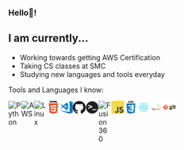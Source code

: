### Hello👋!

## I am currently...
- Working towards getting AWS Certification
- Taking CS classes at SMC 
- Studying new languages and tools everyday

Tools and Languages I know:

<img align="left" alt="Python" width="26px" src="https://www.pinclipart.com/picdir/big/269-2691398_python-logo-clipart-transparent-background-png-download.png" />
<img align="left" alt="AWS" width="26px" src="https://its.lmu.edu/media/its/aws.png" />
<img align="left" alt="Linux" width="26px" src="https://upload.wikimedia.org/wikipedia/commons/a/af/Tux.png" />
<img align="left" alt="HTML5" width="26px" src="https://raw.githubusercontent.com/github/explore/80688e429a7d4ef2fca1e82350fe8e3517d3494d/topics/html/html.png" />
<img align="left" alt="Visual Studio Code" width="26px" src="https://raw.githubusercontent.com/github/explore/80688e429a7d4ef2fca1e82350fe8e3517d3494d/topics/visual-studio-code/visual-studio-code.png" />
<img align="left" alt="GitHub" width="26px" src="https://raw.githubusercontent.com/github/explore/78df643247d429f6cc873026c0622819ad797942/topics/github/github.png" />
<img align="left" alt="Linux Terminal" width="26px" src="https://raw.githubusercontent.com/github/explore/80688e429a7d4ef2fca1e82350fe8e3517d3494d/topics/terminal/terminal.png" />
<img align="left" alt="Fusion 360" width="26px" src="https://scontent-lax3-2.xx.fbcdn.net/v/t1.0-9/12512338_1116055168461920_6098645478809023940_n.jpg?_nc_cat=1&_nc_sid=85a577&_nc_ohc=Ho7k4CTaI_AAX-o9VUx&_nc_ht=scontent-lax3-2.xx&oh=0a3ad32ed12210e48cb1634e22e83e6d&oe=5F573F2C" />
<img align="left" alt="JavaScript" width="26px" src="https://raw.githubusercontent.com/github/explore/80688e429a7d4ef2fca1e82350fe8e3517d3494d/topics/javascript/javascript.png" />
<img align="left" alt="CSS3" width="26px" src="https://raw.githubusercontent.com/github/explore/80688e429a7d4ef2fca1e82350fe8e3517d3494d/topics/css/css.png" />
<img align="left" alt="React" width="26px" src="https://raw.githubusercontent.com/github/explore/80688e429a7d4ef2fca1e82350fe8e3517d3494d/topics/react/react.png" />
<img align="left" alt="MySQL" width="26px" src="https://raw.githubusercontent.com/github/explore/80688e429a7d4ef2fca1e82350fe8e3517d3494d/topics/mysql/mysql.png" />
<img align="left" alt="Git" width="26px" src="https://raw.githubusercontent.com/github/explore/80688e429a7d4ef2fca1e82350fe8e3517d3494d/topics/git/git.png" />
